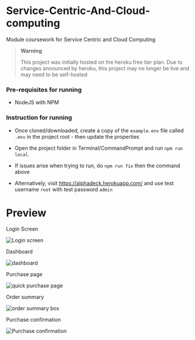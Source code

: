 # Service-Centric-And-Cloud-computing
Module coursework for Service Centric and Cloud Computing

> **Warning**
> 
> This project was initially hosted on the heroku free tier plan. Due to changes announced by heroku, this project may no longer be live and may need to be self-hosted

### Pre-requisites for running
- NodeJS with NPM

### Instruction for running
- Once cloned/downloaded, create a copy of the `example.env` file called `.env` in the project root - then update the properties
- Open the project folder in Terminal/CommandPrompt and run `npm run local`.
- If issues arise when trying to run, do `npm run fix` then the command above

- Alternatively, visit https://alphadeck.herokuapp.com/ and use test username `root` with test password `admin`

# Preview

Login Screen

![Login screen](https://user-images.githubusercontent.com/6310278/190129387-b6d88353-2503-419b-8305-3ecb311b829c.png)

Dashboard

![dashboard](https://user-images.githubusercontent.com/6310278/190129561-31536729-37ca-468b-a31a-3380a9eceb53.png)

Purchase page

![quick purchase page](https://user-images.githubusercontent.com/6310278/190129739-5d270fac-60a6-4367-8898-b66f8b3c0b1a.png)


Order summary

![order summary box](https://user-images.githubusercontent.com/6310278/190129831-83ddf335-f202-4fc0-9cf7-894dbe3dd024.png)

Purchase confirmation

![Purchase confirmation](https://user-images.githubusercontent.com/6310278/190129954-4b947245-2ca0-43d0-97bd-171e960036cc.png)
